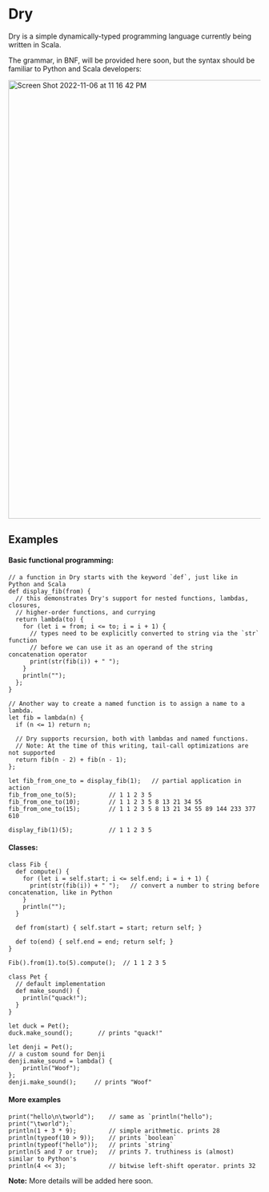 # Dry

Dry is a simple dynamically-typed programming language currently being written in Scala.

The grammar, in BNF, will be provided here soon, but the syntax should be familiar
to Python and Scala developers:

<img width="875" alt="Screen Shot 2022-11-06 at 11 16 42 PM" src="https://user-images.githubusercontent.com/4519785/200179103-f6b7b544-75ae-47ea-b429-3d25f3427ae6.png">


## Examples

#### Basic functional programming:
```
// a function in Dry starts with the keyword `def`, just like in Python and Scala
def display_fib(from) {
  // this demonstrates Dry's support for nested functions, lambdas, closures,
  // higher-order functions, and currying
  return lambda(to) {
    for (let i = from; i <= to; i = i + 1) {
      // types need to be explicitly converted to string via the `str` function
      // before we can use it as an operand of the string concatenation operator
      print(str(fib(i)) + " ");
    }
    println("");
  };
}

// Another way to create a named function is to assign a name to a lambda.
let fib = lambda(n) {
  if (n <= 1) return n;

  // Dry supports recursion, both with lambdas and named functions.
  // Note: At the time of this writing, tail-call optimizations are not supported
  return fib(n - 2) + fib(n - 1);
};

let fib_from_one_to = display_fib(1);   // partial application in action
fib_from_one_to(5);         // 1 1 2 3 5
fib_from_one_to(10);        // 1 1 2 3 5 8 13 21 34 55
fib_from_one_to(15);        // 1 1 2 3 5 8 13 21 34 55 89 144 233 377 610

display_fib(1)(5);          // 1 1 2 3 5
```

#### Classes:
```
class Fib {
  def compute() {
    for (let i = self.start; i <= self.end; i = i + 1) {
      print(str(fib(i)) + " ");   // convert a number to string before concatenation, like in Python
    }
    println("");
  }

  def from(start) { self.start = start; return self; }

  def to(end) { self.end = end; return self; }
}

Fib().from(1).to(5).compute();  // 1 1 2 3 5

class Pet {
  // default implementation
  def make_sound() {
    println("quack!");
  }
}

let duck = Pet();
duck.make_sound();       // prints "quack!"

let denji = Pet();
// a custom sound for Denji
denji.make_sound = lambda() {
    println("Woof");
};
denji.make_sound();     // prints "Woof"
```

#### More examples
```
print("hello\n\tworld");    // same as `println("hello"); print("\tworld");`
println(1 + 3 * 9);         // simple arithmetic. prints 28
println(typeof(10 > 9));    // prints `boolean`
println(typeof("hello"));   // prints `string`
println(5 and 7 or true);   // prints 7. truthiness is (almost) similar to Python's
println(4 << 3);            // bitwise left-shift operator. prints 32
```

**Note:** More details will be added here soon.
